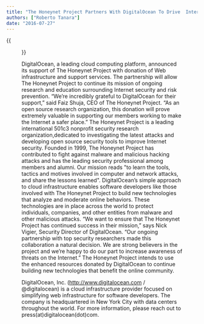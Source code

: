 ```yaml
---
title: "The Honeynet Project Partners With DigitalOcean To Drive  Internet Security Research"
authors: ["Roberto Tanara"]
date: "2016-07-27"
---
```

{{<figure src="images/banner.png" alt="Banner" width="50%">}}

DigitalOcean, a leading cloud computing platform, announced its support of The Honeynet Project with donation of Web infrastructure and support services. The partnership will allow The Honeynet Project to continue its mission of ongoing research and education surrounding Internet security and risk prevention. “We’re incredibly grateful to DigitalOcean for their support,” said Faiz Shuja, CEO of The Honeynet Project. “As an open source research organization, this donation will prove extremely valuable in supporting our members working to make the Internet a safer place.” The Honeynet Project is a leading international 501c3 non­profit security research organization,dedicated to investigating the latest attacks and developing open source security tools to improve Internet security. Founded in 1999, The Honeynet Project has contributed to fight against malware and malicious hacking attacks and has the leading security professional among members and alumni. Our mission reads "to learn the tools, tactics and motives involved in computer and network attacks, and share the lessons learned". DigitalOcean’s simple approach to cloud infrastructure enables software developers like those involved with The Honeynet Project to build new technologies that analyze and moderate online behaviors. These technologies are in place across the world to protect individuals, companies, and other entities from malware and other malicious attacks. “We want to ensure that The Honeynet Project has continued success in their mission,” says Nick Vigier, Security Director of DigitalOcean. “Our ongoing partnership with top security researchers made this collaboration a natural decision. We are strong believers in the project and we’re happy to do our part to increase awareness of threats on the Internet.” The Honeynet Project intends to use the enhanced resources donated by DigitalOcean to continue building new technologies that benefit the online community.

  

DigitalOcean, Inc. (http://www.digitalocean.com / @digitalocean) is a cloud infrastructure provider focused on simplifying web infrastructure for software developers. The company is headquartered in New York City with data centers throughout the world. For more information, please reach out to press(at)digitalocean(dot)com.
